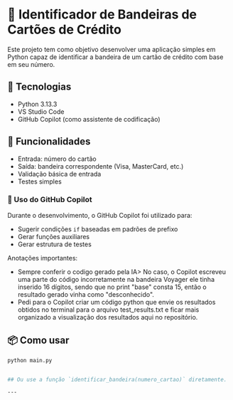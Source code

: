 # 🔐 Identificador de Bandeiras de Cartões de Crédito

Este projeto tem como objetivo desenvolver uma aplicação simples em Python capaz de identificar a bandeira de um cartão de crédito com base em seu número.

## 🚀 Tecnologias
- Python 3.13.3
- VS Studio Code
- GitHub Copilot (como assistente de codificação)
  
## 🎯 Funcionalidades
- Entrada: número do cartão
- Saída: bandeira correspondente (Visa, MasterCard, etc.)
- Validação básica de entrada
- Testes simples

### 🤖 Uso do GitHub Copilot

Durante o desenvolvimento, o GitHub Copilot foi utilizado para:

- Sugerir condições `if` baseadas em padrões de prefixo
- Gerar funções auxiliares
- Gerar estrutura de testes

Anotações importantes:
- Sempre conferir o codigo gerado pela IA> No caso, o Copilot escreveu uma parte do código incorretamente na bandeira Voyager ele tinha inserido 16 dígitos, sendo que no print "base" consta 15, então o resultado gerado vinha como "desconhecido".
- Pedi para o Copilot criar um código python que envie os resultados obtidos no terminal para o arquivo test_results.txt e ficar mais organizado a visualização dos resultados aqui no repositório.

## 📦 Como usar

```bash
python main.py


## Ou use a função `identificar_bandeira(numero_cartao)` diretamente.

---

